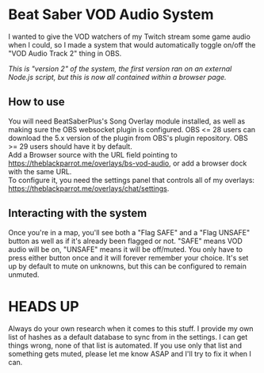 # Beat Saber VOD Audio System
I wanted to give the VOD watchers of my Twitch stream some game audio when I could, so I made a system that would automatically toggle on/off the "VOD Audio Track 2" thing in OBS.

*This is "version 2" of the system, the first version ran on an external Node.js script, but this is now all contained within a browser page.*

## How to use
You will need BeatSaberPlus's Song Overlay module installed, as well as making sure the OBS websocket plugin is configured. OBS <= 28 users can download the 5.x version of the plugin from OBS's plugin repository. OBS >= 29 users should have it by default.  
Add a Browser source with the URL field pointing to <https://theblackparrot.me/overlays/bs-vod-audio>, or add a browser dock with the same URL.  
To configure it, you need the settings panel that controls all of my overlays: <https://theblackparrot.me/overlays/chat/settings>.

## Interacting with the system
Once you're in a map, you'll see both a "Flag SAFE" and a "Flag UNSAFE" button as well as if it's already been flagged or not. "SAFE" means VOD audio will be on, "UNSAFE" means it will be off/muted. You only have to press either button once and it will forever remember your choice. It's set up by default to mute on unknowns, but this can be configured to remain unmuted.

# HEADS UP
Always do your own research when it comes to this stuff. I provide my own list of hashes as a default database to sync from in the settings. I can get things wrong, none of that list is automated. If you use only that list and something gets muted, please let me know ASAP and I'll try to fix it when I can.
